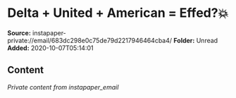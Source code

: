 # Delta + United + American = Effed?💥

**Source:** instapaper-private://email/683dc298e0c75de79d2217946464cba4/
**Folder:** Unread
**Added:** 2020-10-07T05:14:01




## Content
*Private content from instapaper_email*
